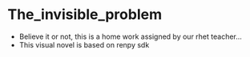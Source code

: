 # The_invisible_problem
- Believe it or not, this is a home work assigned by our rhet teacher...
- This visual novel is based on renpy sdk
